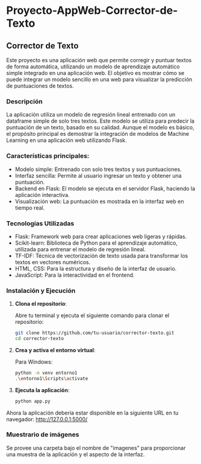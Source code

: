 # Proyecto-AppWeb-Corrector-de-Texto

## Corrector de Texto

Este proyecto es una aplicación web que permite corregir y puntuar textos de forma automática, utilizando un modelo de aprendizaje automático simple integrado en una aplicación web. El objetivo es mostrar cómo se puede integrar un modelo sencillo en una web para visualizar la predicción de puntuaciones de textos.

### Descripción

La aplicación utiliza un modelo de regresión lineal entrenado con un dataframe simple de solo tres textos. Este modelo se utiliza para predecir la puntuación de un texto, basado en su calidad. Aunque el modelo es básico, el propósito principal es demostrar la integración de modelos de Machine Learning en una aplicación web utilizando Flask.

### Características principales:

- Modelo simple: Entrenado con solo tres textos y sus puntuaciones.
- Interfaz sencilla: Permite al usuario ingresar un texto y obtener una puntuación.
- Backend en Flask: El modelo se ejecuta en el servidor Flask, haciendo la aplicación interactiva.
- Visualización web: La puntuación es mostrada en la interfaz web en tiempo real.

### Tecnologías Utilizadas

- Flask: Framework web para crear aplicaciones web ligeras y rápidas.
- Scikit-learn: Biblioteca de Python para el aprendizaje automático, utilizada para entrenar el modelo de regresión lineal.
- TF-IDF: Técnica de vectorización de texto usada para transformar los textos en vectores numéricos.
- HTML, CSS: Para la estructura y diseño de la interfaz de usuario.
- JavaScript: Para la interactividad en el frontend.

### Instalación y Ejecución

1. **Clona el repositorio**:

   Abre tu terminal y ejecuta el siguiente comando para clonar el repositorio:

   ```bash
   git clone https://github.com/tu-usuario/corrector-texto.git
   cd corrector-texto
   
2. **Crea y activa el entorno virtual**:

   Para Windows:

   ```bash
   python -m venv entorno1
   .\entorno1\Scripts\activate

3. **Ejecuta la aplicación**:

   ```bash
   python app.py

  Ahora la aplicación debería estar disponible en la siguiente URL en tu navegador: http://127.0.0.1:5000/

### Muestrario de imágenes

Se provee una carpeta bajo el nombre de "imagenes" para proporcionar una muestra de la aplicación y el aspecto de la interfaz.
